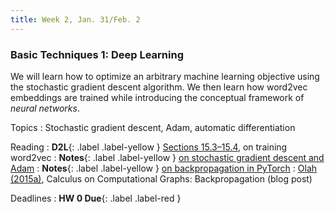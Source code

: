 ```yaml
---
title: Week 2, Jan. 31/Feb. 2
---
```


### Basic Techniques 1: Deep Learning

We will learn how to optimize an arbitrary machine learning objective using the stochastic gradient descent algorithm.
We then learn how word2vec embeddings are trained while introducing the conceptual framework of _neural networks_.

Topics
: Stochastic gradient descent, Adam, automatic differentiation

Reading
: **D2L**{: .label .label-yellow } 
[Sections 15.3–15.4](https://d2l.ai/chapter_natural-language-processing-pretraining/word-embedding-dataset.html), on 
training
word2vec
: **Notes**{: .label .label-yellow }
[on stochastic gradient descent and Adam](https://drive.google.com/file/d/1QWyIneavtxtIOvSwKuN4he0AgCCtn5Wm/view?usp=share_link)
: **Notes**{: .label .label-yellow }
[on backpropagation in PyTorch](https://drive.google.com/file/d/1rKR8Kcj61SY5rifJIo9OaERPvEtXjelv/view?usp=share_link)
: [Olah (2015a)](https://colah.github.io/posts/2015-08-Backprop/), Calculus on Computational Graphs: Backpropagation
(blog post)

Deadlines
: **HW 0 Due**{: .label .label-red }